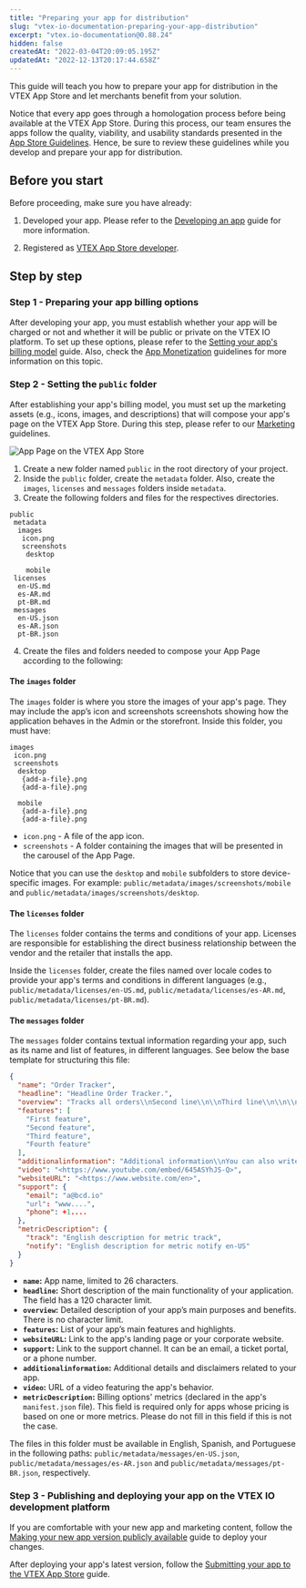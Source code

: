 ```yaml
---
title: "Preparing your app for distribution"
slug: "vtex-io-documentation-preparing-your-app-distribution"
excerpt: "vtex.io-documentation@0.88.24"
hidden: false
createdAt: "2022-03-04T20:09:05.195Z"
updatedAt: "2022-12-13T20:17:44.658Z"
---
```

This guide will teach you how to prepare your app for distribution in the VTEX App Store and let merchants benefit from your solution.

Notice that every app goes through a homologation process before being available at the VTEX App Store. During this process, our team ensures the apps follow the quality, viability, and usability standards presented in the [App Store Guidelines](https://developers.vtex.com/vtex-developer-docs/docs/vtex-io-documentation-homologation-requirements-for-vtex-app-store). Hence, be sure to review these guidelines while you develop and prepare your app for distribution.

## Before you start

Before proceeding, make sure you have already:

1. Developed your app. Please refer to the [Developing an app](https://developers.vtex.com/vtex-developer-docs/docs/vtex-io-documentation-developing-an-app) guide for more information.

2. Registered as [VTEX App Store developer](https://developers.vtex.com/vtex-developer-docs/docs/vtex-io-documentation-becoming-a-registered-vtex-app-store-developer).

## Step by step

### Step 1 - Preparing your app billing options

After developing your app, you must establish whether your app will be charged or not and whether it will be public or private on the VTEX IO platform. To set up these options, please refer to the [Setting your app's billing model](https://developers.vtex.com/vtex-developer-docs/docs/vtex-io-documentation-setting-your-apps-billing-model) guide. Also, check the [App Monetization](https://developers.vtex.com/vtex-developer-docs/docs/vtex-io-documentation-business-guidelines-app-monetization) guidelines for more information on this topic.

### Step 2 - Setting the `public` folder

After establishing your app's billing model, you must set up the marketing assets (e.g., icons, images, and descriptions) that will compose your app's page on the VTEX App Store. During this step, please refer to our [Marketing](https://developers.vtex.com/vtex-developer-docs/docs/vtex-io-documentation-business-guidelines-marketing-assets) guidelines.

![App Page on the VTEX App Store](https://user-images.githubusercontent.com/67270558/153282275-98bab015-81e8-4858-8538-72c9fa33d17e.gif)

1. Create a new folder named `public` in the root directory of your project.
2. Inside the `public` folder, create the `metadata` folder. Also, create the `images`, `licenses` and `messages` folders inside `metadata`.
3. Create the following folders and files for the respectives directories.

```
public
 metadata
  images
   icon.png
   screenshots
    desktop

    mobile
 licenses
  en-US.md
  es-AR.md
  pt-BR.md
 messages
  en-US.json
  es-AR.json
  pt-BR.json
```

4. Create the files and folders needed to compose your App Page according to the following:

#### The `images` folder

The `images` folder is where you store the images of your app's page. They may include the app’s icon and screenshots screenshots showing how the application behaves in the Admin or the storefront. Inside this folder, you must have:

```
images
 icon.png 
 screenshots
  desktop
   {add-a-file}.png
   {add-a-file}.png

  mobile
   {add-a-file}.png
   {add-a-file}.png

```

- `icon.png` - A file of the app icon.
- `screenshots` - A folder containing the images that will be presented in the carousel of the App Page.

Notice that you can use the `desktop` and `mobile` subfolders to store device-specific images. For example: `public/metadata/images/screenshots/mobile` and `public/metadata/images/screenshots/desktop`.

#### The `licenses` folder

The `licenses` folder contains the terms and conditions of your app. Licenses are responsible for establishing the direct business relationship between the vendor and the retailer that installs the app.

Inside the `licenses` folder, create the files named over locale codes to provide your app's terms and conditions in different languages (e.g., `public/metadata/licenses/en-US.md`, `public/metadata/licenses/es-AR.md`, `public/metadata/licenses/pt-BR.md`).

#### The `messages` folder

The `messages` folder contains textual information regarding your app, such as its name and list of features, in different languages.
See below the base template for structuring this file:

```json
{
  "name": "Order Tracker",
  "headline": "Headline Order Tracker.",
  "overview": "Tracks all orders\\nSecond line\\n\\nThird line\\n\\n\\n\\n\\nFourth line",
  "features": [
    "First feature",
    "Second feature",
    "Third feature",
    "Fourth feature"
  ],
  "additionalinformation": "Additional information\\nYou can also write new lines here\\n\\n\\nIt should work just like the overview",
  "video": "<https://www.youtube.com/embed/645ASYhJS-Q>",
  "websiteURL": "<https://www.website.com/en>",
  "support": {
    "email": "a@bcd.io"
    "url": "www....",
    "phone": +1....
  },
  "metricDescription": {
    "track": "English description for metric track",
    "notify": "English description for metric notify en-US"
  }
}
```

- **`name`:** App name, limited to 26 characters.
- **`headline`:** Short description of the main functionality of your application. The field has a 120 character limit.
- **`overview`:** Detailed description of your app’s main purposes and benefits. There is no character limit.
- **`features`:** List of your app’s main features and highlights.
- **`websiteURL`:** Link to the app's landing page or your corporate website.
- **`support`:** Link to the support channel. It can be an email, a ticket portal, or a phone number.
- **`additionalinformation`:** Additional details and disclaimers related to your app.
- **`video`:** URL of a video featuring the app's behavior.
- **`metricDescription`:** Billing options' metrics (declared in the app's `manifest.json` file). This field is required only for apps whose pricing is based on one or more metrics. Please do not fill in this field if this is not the case.

The files in this folder must be available in English, Spanish, and Portuguese in the following paths: `public/metadata/messages/en-US.json`, `public/metadata/messages/es-AR.json` and `public/metadata/messages/pt-BR.json`, respectively.

### Step 3 - Publishing and deploying your app on the VTEX IO development platform

If you are comfortable with your new app and marketing content, follow the [Making your new app version publicly available](https://developers.vtex.com/vtex-developer-docs/docs/vtex-io-documentation-making-your-new-app-version-publicly-available) guide to deploy your changes.

After deploying your app's latest version, follow the [Submitting your app to the VTEX App Store](https://developers.vtex.com/vtex-developer-docs/docs/vtex-io-documentation-submitting-your-app-in-the-vtex-app-store) guide.
